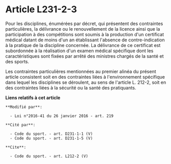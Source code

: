 # Article L231-2-3

Pour les disciplines, énumérées par décret, qui présentent des contraintes particulières, la délivrance ou le renouvellement
de la licence ainsi que la participation à des compétitions sont soumis à la production d'un certificat médical datant de
moins d'un an établissant l'absence de contre-indication à la pratique de la discipline concernée. La délivrance de ce
certificat est subordonnée à la réalisation d'un examen médical spécifique dont les caractéristiques sont fixées par arrêté
des ministres chargés de la santé et des sports. 

Les contraintes particulières mentionnées au premier alinéa du présent article consistent soit en des contraintes liées à
l'environnement spécifique dans lequel les disciplines se déroulent, au sens de l'article L. 212-2, soit en des contraintes
liées à la sécurité ou la santé des pratiquants.

**Liens relatifs à cet article**

	**Modifié par**:

	  - Loi n°2016-41 du 26 janvier 2016 - art. 219

	**Cité par**:

	  - Code du sport. - art. D231-1-1 (V)
	  - Code du sport. - art. D231-1-5 (V)

	**Cite**:

	  - Code du sport. - art. L212-2 (V)
